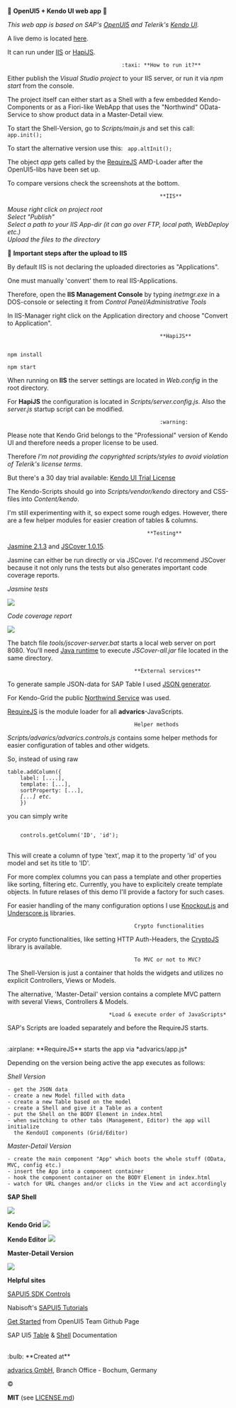 :christmas_tree: **OpenUI5 + Kendo UI web app** :christmas_tree:

*This web app is based on SAP's <a href="https://sap.github.io/openui5/" target="_blank">OpenUI5</a> and Telerik's <a href="http://www.telerik.com/kendo-ui" target="_blank">Kendo UI</a>.*

A live demo is located <a href="http://brakmic.de/openui5/" target="_blank">here</a>.

It can run under <a href="http://www.iis.net/" target="_blank">IIS</a> or <a href="http://hapijs.com/" target="_blank">HapiJS</a>.

                                        :taxi: **How to run it?**

Either publish the *Visual Studio project* to your IIS server, or run it via *npm start* from the console.

The project itself can either start as a Shell with a few embedded Kendo-Components 
or as a Fiori-like WebApp that uses the "Northwind" OData-Service to show product data in a Master-Detail view.

To start the Shell-Version, go to *Scripts/main.js* and set this call:
<code>
    app.init();
</code>

To start the alternative version use this:
<code>
    app.altInit();
</code>

The object *app* gets called by the <a href="http://www.requirejs.org" target="_blank">RequireJS</a> AMD-Loader after the OpenUI5-libs have been set up.

To compare versions check the screenshots at the bottom.

                                                    **IIS**

*Mouse right click on project root<br/>
Select "Publish"<br/>
Select a path to your IIS App-dir (it can go over FTP, local path, WebDeploy etc.)<br/>
Upload the files to the directory<br />*

:vertical_traffic_light: **Important steps after the upload to IIS**

By default IIS is not declaring the uploaded directories as "Applications".

One must manually 'convert' them to real IIS-Applications.

Therefore, open the **IIS Management Console** by typing *inetmgr.exe* in a DOS-console or selecting it from *Control Panel/Administrative Tools*

In IIS-Manager right click on the Application directory and choose "Convert to Application".


                                                    **HapiJS**

<code>
npm install
</code>

<code>
npm start
</code>

When running on **IIS** the server settings are located in *Web.config* in the root directory.

For **HapiJS** the configuration is located in  *Scripts/server.config.js*. Also the *server.js* startup script can be modified.

                                                    :warning:

Please note that Kendo Grid belongs to the "Professional" version of Kendo UI and therefore needs a proper license to be used.

Therefore *I'm not providing the copyrighted scripts/styles to avoid violation of Telerik's license terms*.

But there's a 30 day trial available: <a href="http://www.telerik.com/download/kendo-ui" target="_blank">Kendo UI Trial License</a>

The Kendo-Scripts should go into *Scripts/vendor/kendo* directory and CSS-files into *Content/kendo*.

I'm still experimenting with it, so expect some rough edges. However, there are a few
helper modules for easier creation of tables & columns.

                                                **Testing**

<a href="http://jasmine.github.io/2.1/introduction.html" target="_blank">Jasmine 2.1.3</a> and <a href="http://tntim96.github.io/JSCover/" target="_blank">JSCover 1.0.15</a>. 

Jasmine can either be run directly or via JSCover.  I'd recommend JSCover because it not only runs the tests but also generates important code coverage reports.

*Jasmine tests*

<img src="http://c57.imgup.net/jsvocer755a.png" />

*Code coverage report*

<img src="http://k64.imgup.net/jsvocer43a5.png" />

The batch file *tools/jscover-server.bat* starts a local web server on port 8080. You'll need <a href="https://www.java.com/en/download/" target="_blank">Java runtime</a> to execute *JSCover-all.jar* file located in the same directory.

                                            **External services**

To generate sample JSON-data for SAP Table I used <a href="http://www.json-generator.com/" target="_blank">JSON generator</a>.

For Kendo-Grid the public <a href="http://services.odata.org/V3/Northwind/Northwind.svc/" target="_blank">Northwind Service</a> was used.

<a href="http://requirejs.org/" target="_blank">RequireJS</a> is the module loader for all **advarics**-JavaScripts. 

                                            Helper methods

*Scripts/advarics/advarics.controls.js* contains some helper methods for easier configuration of tables and other widgets.

So, instead of using raw
<pre><code>table.addColumn({
    label: [....],
    template: [...],
    sortProperty: [...],
    <i>[...] etc.</i>
    })
</code></pre> you can simply write
<pre>
<code>
    controls.getColumn('ID', 'id');
</code>
</pre> This will create a column of type 'text', map it to the property 'id' of you model and set its title to 'ID'.
For more complex columns you can pass a template and other properties like sorting, filtering etc. Currently, you have to explicitely create template objects. In future relases of this demo I'll provide 
a factory for such cases.

For easier handling of the many configuration options I use <a href="http://knockoutjs.com/" target="_blank">Knockout.js</a> and <a href="http://underscorejs.org/" target="_blank">Underscore.js</a> libraries.

                                            Crypto functionalities

For crypto functionalities, like setting HTTP Auth-Headers, the <a href="https://code.google.com/p/crypto-js/" target="_blank">CryptoJS</a> library is available.

                                            To MVC or not to MVC?

The Shell-Version is just a container that holds the widgets and utilizes no explicit Controllers, Views or Models.

The alternative, 'Master-Detail' version contains a complete MVC pattern with several Views, Controllers & Models.


                                    *Load & execute order of JavaScripts*

SAP's Scripts are loaded separately and before the
RequireJS starts.

<br />
:airplane: **RequireJS** starts the app via *advarics/app.js*

Depending on the version being active the app executes as follows:

*Shell Version*

    - get the JSON data
    - create a new Model filled with data
    - create a new Table based on the model
    - create a Shell and give it a Table as a content
    - put the Shell on the BODY Element in index.html
    - when switching to other tabs (Management, Editor) the app will initialize 
      the KendoUI components (Grid/Editor)


*Master-Detail Version*

    - create the main component "App" which boots the whole stuff (OData, MVC, config etc.)
    - insert the App into a component container
    - hook the component container on the BODY Element in index.html
    - watch for URL changes and/or clicks in the View and act accordingly


**SAP Shell**

<img src="http://j20.imgup.net/table_demoa3a6.png" />

**Kendo Grid**
<img src="http://o06.imgup.net/grid883b.png" />

**Kendo Editor**
<img src="http://c13.imgup.net/editor3b10.png" />

**Master-Detail Version**

<img src="http://s07.imgup.net/main_scree9bcc.png" />

**Helpful sites**

<a href="https://sapui5.netweaver.ondemand.com/sdk/#content/Controls/index.html">SAPUI5 SDK Controls</a>

Nabisoft's <a href="http://www.nabisoft.com/tutorials/sapui5/" target="_blank">SAPUI5 Tutorials</a>

<a href="https://sap.github.io/openui5/getstarted.html" target="_blank">Get Started</a> from OpenUI5 Team Github Page

SAP UI5 <a href="https://sapui5.netweaver.ondemand.com/sdk/test-resources/sap/ui/table/demokit/Table.html" target="_blank">Table</a> & <a href="https://openui5.hana.ondemand.com/#test-resources/sap/ui/ux3/demokit/Shell.html" target="_blank">Shell</a> Documentation

<br />
:bulb: **Created at**

<a href="http://www.advarics.net" target="_blank">advarics GmbH</a>, Branch Office - Bochum, Germany

:copyright:

**MIT** (see <a href="https://github.com/brakmic/OpenUI5_Table_Demo/blob/master/LICENSE.md">LICENSE.md</a>)
